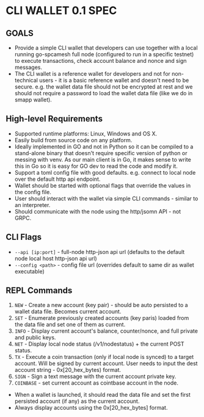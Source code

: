 # CLI WALLET 0.1 SPEC

## GOALS
- Provide a simple CLI wallet that developers can use together with a local running go-spcamesh full node (configured to run in a specific testnet) to execute transactions, check account balance and nonce and sign messages.
- The CLI wallet is a reference wallet for developers and not for non-technical users - it is a basic reference wallet and doesn't need to be secure. e.g. the wallet data file should not be encrypted at rest and we should not require a password to load the wallet data file (like we do in smapp wallet).

## High-level Requirements
- Supported runtime platforms: Linux, Windows and OS X.
- Easily build from source code on any platform.
- Ideally implemented in GO and not in Python so it can be compiled to a stand-alone binary that doesn't require specific version of python or messing with venv. As our main client is in Go, it makes sense to write this in Go so it is easy for GO dev to read the code and modify it.
- Support a toml config file with good defaults. e.g. connect to local node over the default http api endpoint.
- Wallet should be started with optional flags that override the values in the config file.
- User should interact with the wallet via simple CLI commands - similar to an interpreter.
- Should communicate with the node using the http/jsomn API - not GRPC.

## CLI Flags 
- `--api [ip:port]` - full-node http-json api url (defaults to the default node local host http-json api url)
- `--config <path>` - config file url (overrides default to same dir as wallet executable)
  
## REPL Commands
1. `NEW` - Create a new account (key pair) - should be auto persisted to a wallet data file. Becomes current account.
3. `SET` - Enumerate previously created accounts (key paris) loaded from the data file and set one of them as current.
4. `INFO` - Display current account's balance, counter/nonce, and full private and public keys.
5. `NET` - Display local node status (/v1/nodestatus) + the current POST status.
6. `TX` - Execute a coin transaction (only if local node is synced) to a target account. Will be signed by current account. User needs to input the dest account string - 0x[20_hex_bytes) format.
7. `SIGN` - Sign a text message with the current account private key.
8. `COINBASE` - set current account as cointbase account in the node.

- When a wallet is launched, it should read the data file and set the first persisted account (if any) as the current account.
- Always display accounts using the 0x[20_hex_bytes] format.


